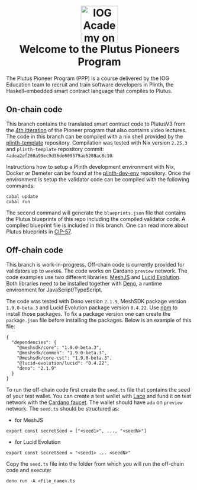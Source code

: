 <h1 align="center">
  <br>
  <a href="https://www.youtube.com/@iogacademy"><img src="https://ucarecdn.com/288e5001-d93e-4081-976b-0c6f72cc077e/iohksymbolbig.jpg" alt="IOG Academy on YouTube" width="100"></a>
  <br>
  Welcome to the Plutus Pioneers Program 
  <br>
</h1>

The Plutus Pioneer Program (PPP) is a course delivered by the IOG Education team
to recruit and train software developers in Plinth, the Haskell-embedded smart contract 
language that compiles to Plutus. 

## On-chain code 

This branch contains the translated smart contract code to PlutusV3 from the 
[4th itteration](https://github.com/input-output-hk/plutus-pioneer-program/tree/fourth-iteration) 
of the Pioneer program that also contains video lectures. The code in this branch 
can be compiled with a nix shell provided by the 
[plinth-template](https://github.com/IntersectMBO/plinth-template/tree/main) 
repository. Compilation was tested with Nix version `2.25.3` and `plinth-template`
repository commit: `4adea2ef260a99ec9d36de609579ae5208ac8c10`. 

Instructions how to setup a Plinth development environment with Nix, Docker or Demeter 
can be found at the [plinth-dev-env](https://github.com/iohkedu/plinth-dev-env/tree/main) 
repository. Once the environment is setup the validator code can be compiled with the 
following commands: 

```console
cabal update
cabal run 
```

The second command will generate the `blueprints.json` file that contains the Plutus 
blueprints of this repo including the compiled validator code. A compiled blueprint file 
is included in this branch. One can read more about Plutus blueprints in 
[CIP-57](https://cips.cardano.org/cip/CIP-57). 

## Off-chain code 

This branch is work-in-progress. Off-chain code is currently provided for validators up to 
`week06`. The code works on Cardano `preview` network. The code examples use two different 
libraries: [MeshJS](https://meshjs.dev/) and 
[Lucid Evolution](https://anastasia-labs.github.io/lucid-evolution/). Both libraries need to 
be installed together with [Deno](https://deno.com/), a runtime environment for JavaScript/TypeScript. 

The code was tested with Deno version `2.1.9`, MeshSDK package version `1.9.0-beta.3` 
and Lucid Evolution package version `0.4.22`. Use [npm](https://www.npmjs.com/) to install 
those packages. To fix a package version one can create the `package.json` file before 
installing the packages. Below is an example of this file: 

```console
{
  "dependencies": {
    "@meshsdk/core": "1.9.0-beta.3",
    "@meshsdk/common": "1.9.0-beta.3",
    "@meshsdk/core-cst": "1.9.0-beta.3",
    "@lucid-evolution/lucid": "0.4.22",
    "deno": "2.1.9"
  }
}
```

To run the off-chain code first create the `seed.ts` file that contains the seed of your 
test wallet. You can create a test wallet with [Lace](https://www.lace.io/) and fund it on test 
network with the [Cardano faucet](https://docs.cardano.org/cardano-testnets/tools/faucet). 
The wallet should have `ada` on `preview` network. The `seed.ts` should be structured as: 

* for MeshJS
```console
export const secretSeed = ["<seed1>", ..., "<seedN>"]
```
* for Lucid Evolution
```console
export const secretSeed = "<seed1> ... <seedN>"
```

Copy the `seed.ts` file into the folder from which you will run the off-chain code and 
execute: 

```console
deno run -A <file_name>.ts
```

